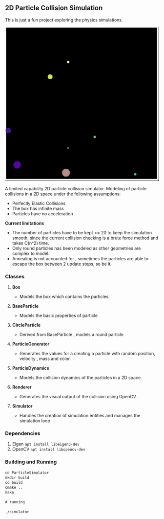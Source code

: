 ## 2D Particle Collision Simulation

This is just a fun project exploring the physics simulations.

<img src="data/collision2D.gif"/>


A limited capability 2D particle collision simulator.
Modeling of particle collisions in a 2D space under the  following assumptions:
- Perfectly Elastic Collisions
- The box has infinite mass
- Particles have no acceleration

**Current limitations**
- The number of particles have to be kept <= 20 to keep the simulation smooth,
  since the current collision checking is a brute force method and takes O(n^2) time.
- Only round particles has been  modeled as other geometries are complex to model.
- Annealing is not accounted for , sometimes the particles are able to escape the box between 2 update steps, so be it.



### Classes

1. **Box**
   - Models the box which contains the particles.

2. **BaseParticle**
   - Models the basic properties of particle

3. **CircleParticle**
   - Derived from BaseParticle , models a round particle 

4. **ParticleGenerator**
   - Generates the values for a creating a particle with random position, velocity , mass and color.

5. **ParticleDynamics**
   - Models the collision dynamics of the particles in a 2D space.
   
6. **Renderer** 
   - Generates the visual output of the collision using OpenCV .
   
7. **Simulator**
   - Handles the creation of simulation entities and manages the simulation loop
   

### Dependencies

1. Eigen `apt install libeigen3-dev`
2. OpenCV `apt install libopencv-dev`

### Building and Running

```
cd ParticleSimulator
mkdir build
cd build
cmake ..
make

# running 

./simulator
```

